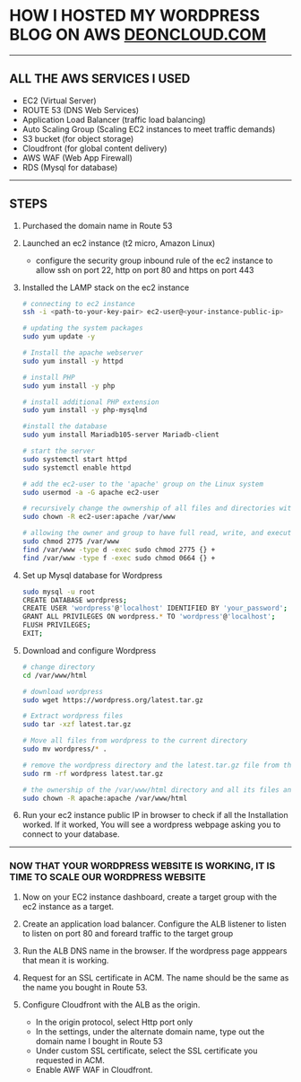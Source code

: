 # HOW I HOSTED MY WORDPRESS BLOG ON AWS [DEONCLOUD.COM](https://deoncloud.com "Deoncloud blog")
--- 

## ALL THE AWS SERVICES I USED 
- EC2 (Virtual Server)
- ROUTE 53 (DNS Web Services)
- Application Load Balancer (traffic load balancing)
- Auto Scaling Group (Scaling EC2 instances to meet traffic demands)
- S3 bucket (for object storage)
- Cloudfront (for global content delivery)
- AWS WAF (Web App Firewall)
- RDS (Mysql for database)
---

## STEPS 

1. Purchased the domain name in Route 53
2. Launched an ec2 instance (t2 micro, Amazon Linux)
   - configure the security group inbound rule of the ec2 instance to allow ssh on port 22, http on port 80 and https on port 443

3. Installed the LAMP stack on the ec2 instance 
   ```bash 
   # connecting to ec2 instance
   ssh -i <path-to-your-key-pair> ec2-user@<your-instance-public-ip>

   # updating the system packages 
   sudo yum update -y

   # Install the apache webserver
   sudo yum install -y httpd

   # install PHP
   sudo yum install -y php 

   # install additional PHP extension
   sudo yum install -y php-mysqlnd

   #install the database 
   sudo yum install Mariadb105-server Mariadb-client

   # start the server
   sudo systemctl start httpd 
   sudo systemctl enable httpd

   # add the ec2-user to the 'apache' group on the Linux system
   sudo usermod -a -G apache ec2-user

   # recursively change the ownership of all files and directories within /var/www to the user ec2-user and the group apache. 
   sudo chown -R ec2-user:apache /var/www
   
   # allowing the owner and group to have full read, write, and execute access.
   sudo chmod 2775 /var/www
   find /var/www -type d -exec sudo chmod 2775 {} +
   find /var/www -type f -exec sudo chmod 0664 {} +

   ```

4. Set up Mysql database for Wordpress 
   ```bash
   sudo mysql -u root
   CREATE DATABASE wordpress;
   CREATE USER 'wordpress'@'localhost' IDENTIFIED BY 'your_password';
   GRANT ALL PRIVILEGES ON wordpress.* TO 'wordpress'@'localhost';
   FLUSH PRIVILEGES;
   EXIT;
   ```
5. Download and configure Wordpress
   ```bash
   # change directory
   cd /var/www/html

   # download wordpress
   sudo wget https://wordpress.org/latest.tar.gz

   # Extract wordpress files
   sudo tar -xzf latest.tar.gz

   # Move all files from wordpress to the current directory
   sudo mv wordpress/* .

   # remove the wordpress directory and the latest.tar.gz file from the current directory
   sudo rm -rf wordpress latest.tar.gz

   # the ownership of the /var/www/html directory and all its files and subdirectories will be changed to the apache user and apache group
   sudo chown -R apache:apache /var/www/html

   ```
6. Run your ec2 instance public IP in browser to check if all the Installation worked. If it worked, You will see a wordpress webpage asking you to connect to your database. 

---
   
###  NOW THAT YOUR WORDPRESS WEBSITE IS WORKING, IT IS TIME TO SCALE OUR WORDPRESS WEBSITE  
1. Now on your EC2 instance dashboard, create a target group with the ec2 instance as a target. 
   
2. Create an application load balancer. Configure the ALB listener to listen to listen on port 80 and foreard traffic to the target group 
3. Run the ALB DNS name in the browser. If the wordpress page apppears that mean it is working.
4. Request for an SSL certificate in ACM. The name should be the same as the name you bought in Route 53.
   
5. Configure Cloudfront with the ALB as the origin. 
   - In the origin protocol, select Http port only
   - In the settings, under the alternate domain name, type out the domain name I bought in Route 53
   - Under custom SSL certificate, select the SSL certificate you requested in ACM.
   - Enable AWF WAF in Cloudfront.

